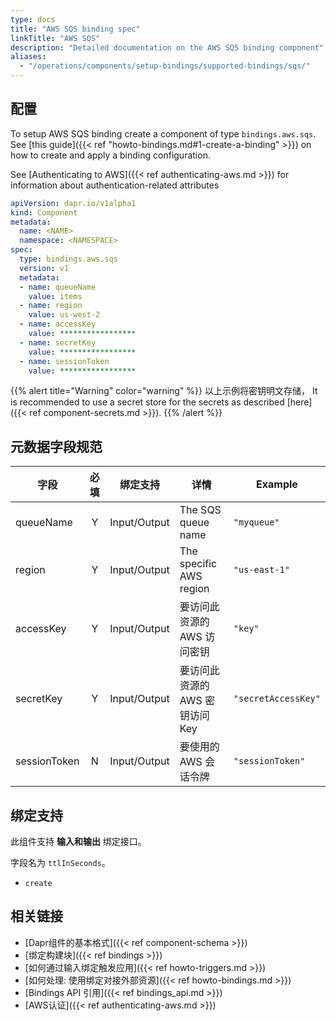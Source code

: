 ```yaml
---
type: docs
title: "AWS SQS binding spec"
linkTitle: "AWS SQS"
description: "Detailed documentation on the AWS SQS binding component"
aliases:
  - "/operations/components/setup-bindings/supported-bindings/sqs/"
---
```


## 配置

To setup AWS SQS binding create a component of type `bindings.aws.sqs`. See [this guide]({{< ref "howto-bindings.md#1-create-a-binding" >}}) on how to create and apply a binding configuration.

See [Authenticating to AWS]({{< ref authenticating-aws.md >}}) for information about authentication-related attributes

```yaml
apiVersion: dapr.io/v1alpha1
kind: Component
metadata:
  name: <NAME>
  namespace: <NAMESPACE>
spec:
  type: bindings.aws.sqs
  version: v1
  metadata:
  - name: queueName
    value: items
  - name: region
    value: us-west-2
  - name: accessKey
    value: *****************
  - name: secretKey
    value: *****************
  - name: sessionToken
    value: *****************

```

{{% alert title="Warning" color="warning" %}}
以上示例将密钥明文存储， It is recommended to use a secret store for the secrets as described [here]({{< ref component-secrets.md >}}).
{{% /alert %}}

## 元数据字段规范

| 字段           | 必填 | 绑定支持         | 详情                      | Example             |
| ------------ |:--:| ------------ | ----------------------- | ------------------- |
| queueName    | Y  | Input/Output | The SQS queue name      | `"myqueue"`         |
| region       | Y  | Input/Output | The specific AWS region | `"us-east-1"`       |
| accessKey    | Y  | Input/Output | 要访问此资源的 AWS 访问密钥        | `"key"`             |
| secretKey    | Y  | Input/Output | 要访问此资源的 AWS 密钥访问 Key    | `"secretAccessKey"` |
| sessionToken | N  | Input/Output | 要使用的 AWS 会话令牌           | `"sessionToken"`    |


## 绑定支持

此组件支持 **输入和输出** 绑定接口。

字段名为 `ttlInSeconds`。

- `create`


## 相关链接

- [Dapr组件的基本格式]({{< ref component-schema >}})
- [绑定构建块]({{< ref bindings >}})
- [如何通过输入绑定触发应用]({{< ref howto-triggers.md >}})
- [如何处理: 使用绑定对接外部资源]({{< ref howto-bindings.md >}})
- [Bindings API 引用]({{< ref bindings_api.md >}})
- [AWS认证]({{< ref authenticating-aws.md >}})
